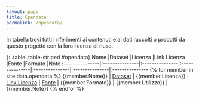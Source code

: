 ```yaml
---
layout: page
title: Opendata
permalink: /opendata/
---
```



In tabella trovi tutti i riferimenti ai contenuti e ai dati raccolti o prodotti da questo progetto con la loro licenza di riuso.

{: .table .table-striped #opendata}
Nome            |Dataset         |Licenza         |Link Licenza    |Fonte           |Formato         |Note
:---------------|:---------------|:---------------|:---------------|:---------------|:---------------|:---------------
{% for member in site.data.opendata %} {{member.Nome}} | [Dataset]({{member.Dataset}}) | {{member.Licenza}} | [Link Licenza]({{member.Linklicenza}}) | [Fonte]({{member.Fonte}}) | {{member.Formato}} | {{member.Utilizzo}} | {{member.Note}}
{% endfor %}
